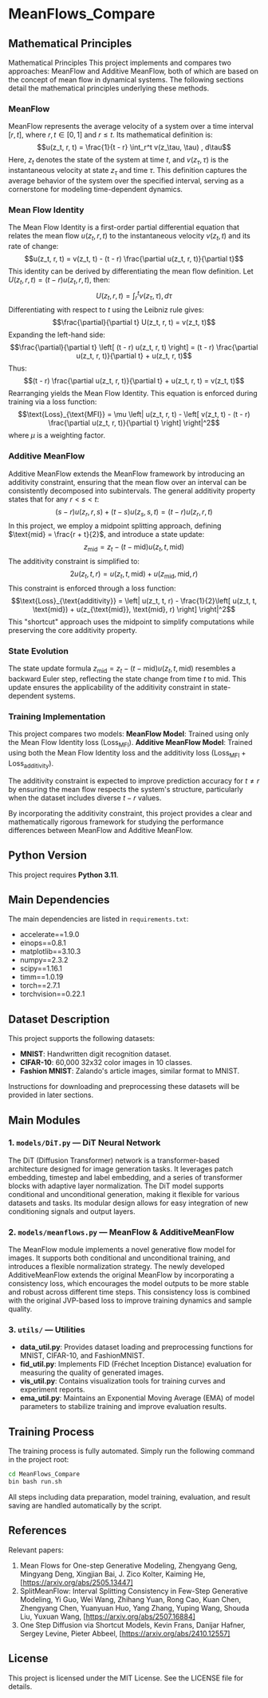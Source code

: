 # MeanFlows_Compare

## Mathematical Principles

Mathematical Principles
This project implements and compares two approaches: MeanFlow and Additive MeanFlow, both of which are based on the concept of mean flow in dynamical systems. The following sections detail the mathematical principles underlying these methods.

### MeanFlow

MeanFlow represents the average velocity of a system over a time interval $[r, t]$, where $r, t \in [0, 1]$ and $r \leq t$. Its mathematical definition is:
$$u(z_t, r, t) = \frac{1}{t - r} \int_r^t v(z_\tau, \tau) , d\tau$$
Here, $z_t$ denotes the state of the system at time $t$, and $v(z_\tau, \tau)$ is the instantaneous velocity at state $z_\tau$ and time $\tau$. This definition captures the average behavior of the system over the specified interval, serving as a cornerstone for modeling time-dependent dynamics.

### Mean Flow Identity

The Mean Flow Identity is a first-order partial differential equation that relates the mean flow $u(z_t, r, t)$ to the instantaneous velocity $v(z_t, t)$ and its rate of change:
$$u(z_t, r, t) = v(z_t, t) - (t - r) \frac{\partial u(z_t, r, t)}{\partial t}$$
This identity can be derived by differentiating the mean flow definition. Let $U(z_t, r, t) = (t - r) u(z_t, r, t)$, then:
$$U(z_t, r, t) = \int_r^t v(z_\tau, \tau) , d\tau$$
Differentiating with respect to $t$ using the Leibniz rule gives:
$$\frac{\partial}{\partial t} U(z_t, r, t) = v(z_t, t)$$
Expanding the left-hand side:
$$\frac{\partial}{\partial t} \left[ (t - r) u(z_t, r, t) \right] = (t - r) \frac{\partial u(z_t, r, t)}{\partial t} + u(z_t, r, t)$$
Thus:
$$(t - r) \frac{\partial u(z_t, r, t)}{\partial t} + u(z_t, r, t) = v(z_t, t)$$
Rearranging yields the Mean Flow Identity. This equation is enforced during training via a loss function:
$$\text{Loss}_{\text{MFI}} = \mu \left| u(z_t, r, t) - \left[ v(z_t, t) - (t - r) \frac{\partial u(z_t, r, t)}{\partial t} \right] \right|^2$$
where $\mu$ is a weighting factor.

### Additive MeanFlow

Additive MeanFlow extends the MeanFlow framework by introducing an additivity constraint, ensuring that the mean flow over an interval can be consistently decomposed into subintervals. The general additivity property states that for any $r < s < t$:
$$(s - r) u(z_r, r, s) + (t - s) u(z_s, s, t) = (t - r) u(z_r, r, t)$$
In this project, we employ a midpoint splitting approach, defining $\text{mid} = \frac{r + t}{2}$, and introduce a state update:
$$z_{\text{mid}} = z_t - (t - \text{mid}) u(z_t, t, \text{mid})$$
The additivity constraint is simplified to:
$$2 u(z_t, t, r) = u(z_t, t, \text{mid}) + u(z_{\text{mid}}, \text{mid}, r)$$
This constraint is enforced through a loss function:
$$\text{Loss}_{\text{additivity}} = \left|  u(z_t, t, r) - \frac{1}{2}\left[ u(z_t, t, \text{mid}) + u(z_{\text{mid}}, \text{mid}, r) \right] \right|^2$$
 This "shortcut" approach uses the midpoint to simplify computations while preserving the core additivity property.

### State Evolution

The state update formula $z_{\text{mid}} = z_t - (t - \text{mid}) u(z_t, t, \text{mid})$ resembles a backward Euler step, reflecting the state change from time $t$ to $\text{mid}$. This update ensures the applicability of the additivity constraint in state-dependent systems.

### Training Implementation

This project compares two models:
**MeanFlow Model**: Trained using only the Mean Flow Identity loss ($\text{Loss}_{\text{MFI}}$).
**Additive MeanFlow Model**: Trained using both the Mean Flow Identity loss and the additivity loss ($\text{Loss}_{\text{MFI}} + \text{Loss}_{\text{additivity}}$).

The additivity constraint is expected to improve prediction accuracy for $t \neq r$ by ensuring the mean flow respects the system's structure, particularly when the dataset includes diverse $t - r$ values.

By incorporating the additivity constraint, this project provides a clear and mathematically rigorous framework for studying the performance differences between MeanFlow and Additive MeanFlow.

## Python Version

This project requires **Python 3.11**.

## Main Dependencies

The main dependencies are listed in `requirements.txt`:

- accelerate==1.9.0
- einops==0.8.1
- matplotlib==3.10.3
- numpy==2.3.2
- scipy==1.16.1
- timm==1.0.19
- torch==2.7.1
- torchvision==0.22.1

## Dataset Description

This project supports the following datasets:

- **MNIST**: Handwritten digit recognition dataset.
- **CIFAR-10**: 60,000 32x32 color images in 10 classes.
- **Fashion MNIST**: Zalando's article images, similar format to MNIST.

Instructions for downloading and preprocessing these datasets will be provided in later sections.

## Main Modules

### 1. `models/DiT.py` — DiT Neural Network

The DiT (Diffusion Transformer) network is a transformer-based architecture designed for image generation tasks. It leverages patch embedding, timestep and label embedding, and a series of transformer blocks with adaptive layer normalization. The DiT model supports conditional and unconditional generation, making it flexible for various datasets and tasks. Its modular design allows for easy integration of new conditioning signals and output layers.

### 2. `models/meanflows.py` — MeanFlow & AdditiveMeanFlow

The MeanFlow module implements a novel generative flow model for images. It supports both conditional and unconditional training, and introduces a flexible normalization strategy. The newly developed AdditiveMeanFlow extends the original MeanFlow by incorporating a consistency loss, which encourages the model outputs to be more stable and robust across different time steps. This consistency loss is combined with the original JVP-based loss to improve training dynamics and sample quality.

### 3. `utils/` — Utilities

- **data_util.py**: Provides dataset loading and preprocessing functions for MNIST, CIFAR-10, and FashionMNIST.
- **fid_util.py**: Implements FID (Fréchet Inception Distance) evaluation for measuring the quality of generated images.
- **vis_util.py**: Contains visualization tools for training curves and experiment reports.
- **ema_util.py**: Maintains an Exponential Moving Average (EMA) of model parameters to stabilize training and improve evaluation results.

## Training Process

The training process is fully automated. Simply run the following command in the project root:

```bash
cd MeanFlows_Compare
bin bash run.sh
```

All steps including data preparation, model training, evaluation, and result saving are handled automatically by the script.

## References

Relevant papers:

1. Mean Flows for One-step Generative Modeling, Zhengyang Geng, Mingyang Deng, Xingjian Bai, J. Zico Kolter, Kaiming He, [https://arxiv.org/abs/2505.13447]
2. SplitMeanFlow: Interval Splitting Consistency in Few-Step Generative Modeling, Yi Guo, Wei Wang, Zhihang Yuan, Rong Cao, Kuan Chen, Zhengyang Chen, Yuanyuan Huo, Yang Zhang, Yuping Wang, Shouda Liu, Yuxuan Wang, [https://arxiv.org/abs/2507.16884]
3. One Step Diffusion via Shortcut Models, Kevin Frans, Danijar Hafner, Sergey Levine, Pieter Abbeel, [https://arxiv.org/abs/2410.12557]

## License

This project is licensed under the MIT License. See the LICENSE file for details.

